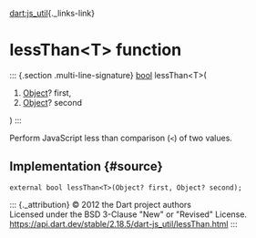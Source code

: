 [dart:js\_util](../dart-js_util/dart-js_util-library){._links-link}

lessThan\<T\> function
======================

::: {.section .multi-line-signature}
[bool](../dart-core/bool-class) lessThan\<T\>(

1.  [Object](../dart-core/object-class)? first,
2.  [Object](../dart-core/object-class)? second

)
:::

Perform JavaScript less than comparison (`<`) of two values.

Implementation {#source}
--------------

``` {.language-dart data-language="dart"}
external bool lessThan<T>(Object? first, Object? second);
```

::: {._attribution}
© 2012 the Dart project authors\
Licensed under the BSD 3-Clause \"New\" or \"Revised\" License.\
<https://api.dart.dev/stable/2.18.5/dart-js_util/lessThan.html>
:::

